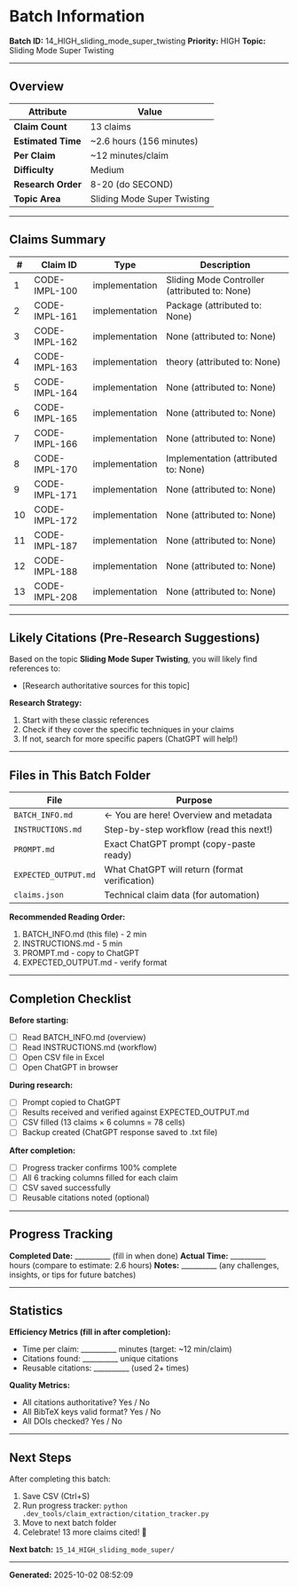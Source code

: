 # Batch Information

**Batch ID:** 14_HIGH_sliding_mode_super_twisting
**Priority:** HIGH
**Topic:** Sliding Mode Super Twisting

---

## Overview

| Attribute | Value |
|-----------|-------|
| **Claim Count** | 13 claims |
| **Estimated Time** | ~2.6 hours (156 minutes) |
| **Per Claim** | ~12 minutes/claim |
| **Difficulty** | Medium |
| **Research Order** | 8-20 (do SECOND) |
| **Topic Area** | Sliding Mode Super Twisting |

---

## Claims Summary

| # | Claim ID | Type | Description |
|---|----------|------|-------------|
| 1 | CODE-IMPL-100 | implementation | Sliding Mode Controller (attributed to: None) |
| 2 | CODE-IMPL-161 | implementation | Package (attributed to: None) |
| 3 | CODE-IMPL-162 | implementation | None (attributed to: None) |
| 4 | CODE-IMPL-163 | implementation | theory (attributed to: None) |
| 5 | CODE-IMPL-164 | implementation | None (attributed to: None) |
| 6 | CODE-IMPL-165 | implementation | None (attributed to: None) |
| 7 | CODE-IMPL-166 | implementation | None (attributed to: None) |
| 8 | CODE-IMPL-170 | implementation | Implementation (attributed to: None) |
| 9 | CODE-IMPL-171 | implementation | None (attributed to: None) |
| 10 | CODE-IMPL-172 | implementation | None (attributed to: None) |
| 11 | CODE-IMPL-187 | implementation | None (attributed to: None) |
| 12 | CODE-IMPL-188 | implementation | None (attributed to: None) |
| 13 | CODE-IMPL-208 | implementation | None (attributed to: None) |


---

## Likely Citations (Pre-Research Suggestions)

Based on the topic **Sliding Mode Super Twisting**, you will likely find references to:

- [Research authoritative sources for this topic]


**Research Strategy:**
1. Start with these classic references
2. Check if they cover the specific techniques in your claims
3. If not, search for more specific papers (ChatGPT will help!)

---

## Files in This Batch Folder

| File | Purpose |
|------|---------|
| `BATCH_INFO.md` | ← You are here! Overview and metadata |
| `INSTRUCTIONS.md` | Step-by-step workflow (read this next!) |
| `PROMPT.md` | Exact ChatGPT prompt (copy-paste ready) |
| `EXPECTED_OUTPUT.md` | What ChatGPT will return (format verification) |
| `claims.json` | Technical claim data (for automation) |

**Recommended Reading Order:**
1. BATCH_INFO.md (this file) - 2 min
2. INSTRUCTIONS.md - 5 min
3. PROMPT.md - copy to ChatGPT
4. EXPECTED_OUTPUT.md - verify format

---

## Completion Checklist

**Before starting:**
- [ ] Read BATCH_INFO.md (overview)
- [ ] Read INSTRUCTIONS.md (workflow)
- [ ] Open CSV file in Excel
- [ ] Open ChatGPT in browser

**During research:**
- [ ] Prompt copied to ChatGPT
- [ ] Results received and verified against EXPECTED_OUTPUT.md
- [ ] CSV filled (13 claims × 6 columns = 78 cells)
- [ ] Backup created (ChatGPT response saved to .txt file)

**After completion:**
- [ ] Progress tracker confirms 100% complete
- [ ] All 6 tracking columns filled for each claim
- [ ] CSV saved successfully
- [ ] Reusable citations noted (optional)

---

## Progress Tracking

**Completed Date:** __________ (fill in when done)
**Actual Time:** __________ hours (compare to estimate: 2.6 hours)
**Notes:** __________ (any challenges, insights, or tips for future batches)

---

## Statistics

**Efficiency Metrics (fill in after completion):**
- Time per claim: __________ minutes (target: ~12 min/claim)
- Citations found: __________ unique citations
- Reusable citations: __________ (used 2+ times)

**Quality Metrics:**
- All citations authoritative? Yes / No
- All BibTeX keys valid format? Yes / No
- All DOIs checked? Yes / No

---

## Next Steps

After completing this batch:
1. Save CSV (Ctrl+S)
2. Run progress tracker: `python .dev_tools/claim_extraction/citation_tracker.py`
3. Move to next batch folder
4. Celebrate! 13 more claims cited! 🎉

**Next batch:** `15_14_HIGH_sliding_mode_super/`

---

**Generated:** 2025-10-02 08:52:09
